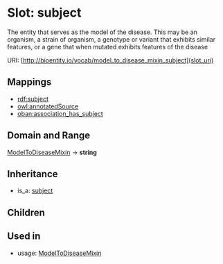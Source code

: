 # Slot: subject


The entity that serves as the model of the disease. This may be an organism, a strain of organism, a genotype or variant that exhibits similar features, or a gene that when mutated exhibits features of the disease

URI: [http://bioentity.io/vocab/model_to_disease_mixin_subject](slot_uri)
## Mappings

 * [rdf:subject](http://purl.obolibrary.org/obo/rdf_subject)
 * [owl:annotatedSource](http://purl.obolibrary.org/obo/owl_annotatedSource)
 * [oban:association_has_subject](http://purl.obolibrary.org/obo/oban_association_has_subject)
## Domain and Range

[ModelToDiseaseMixin](ModelToDiseaseMixin.md) -> **string**
## Inheritance

 *  is_a: [subject](subject.md)
## Children

## Used in

 *  usage: [ModelToDiseaseMixin](ModelToDiseaseMixin.md)
